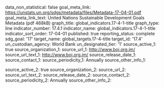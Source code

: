 data_non_statistical: false
goal_meta_link: https://unstats.un.org/sdgs/metadata/files/Metadata-17-04-01.pdf
goal_meta_link_text: United Nations Sustainable Development Goals Metadata (pdf 468kB)
graph_title: global_indicators.17-4-1-title
graph_type: line
indicator_number: 17.4.1
indicator_name: global_indicators.17-4-1-title
indicator_sort_order: 17-04-01
published: true
reporting_status: complete
sdg_goal: '17'
target_name: global_targets.17-4-title
target_id: '17.4'
un_custodian_agency: World Bank
un_designated_tier: '1'
source_active_1: true
source_organization_1: 
source_url_1: http://www.boj.org.jm/ 
source_url_text_1: http://www.boj.org.jm/ 
source_release_date_1: 
source_contact_1: 
source_periodicity_1: Annually
source_other_info_1: 
    
source_active_2: true
source_organization_2: 
source_url_2: 
source_url_text_2: 
source_release_date_2: 
source_contact_2: 
source_periodicity_2: Annually
source_other_info_2:  
   